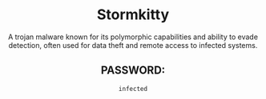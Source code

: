 <div align="center">

# Stormkitty

A trojan malware known for its polymorphic capabilities and ability to evade detection, often used for data theft and remote access to infected systems.

## PASSWORD: 

```
infected
```

</div>
